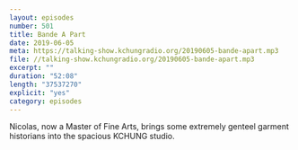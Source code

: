 ```yaml
---
layout: episodes
number: 501
title: Bande A Part
date: 2019-06-05
meta: https://talking-show.kchungradio.org/20190605-bande-apart.mp3
file: //talking-show.kchungradio.org/20190605-bande-apart.mp3
excerpt: ""
duration: "52:08"
length: "37537270"
explicit: "yes"
category: episodes
---
```

Nicolas, now a Master of Fine Arts, brings some extremely genteel garment historians into the spacious KCHUNG studio. 
